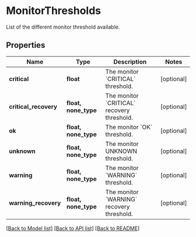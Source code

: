 # MonitorThresholds

List of the different monitor threshold available.

## Properties

| Name                  | Type                 | Description                                          | Notes      |
| --------------------- | -------------------- | ---------------------------------------------------- | ---------- |
| **critical**          | **float**            | The monitor &#x60;CRITICAL&#x60; threshold.          | [optional] |
| **critical_recovery** | **float, none_type** | The monitor &#x60;CRITICAL&#x60; recovery threshold. | [optional] |
| **ok**                | **float, none_type** | The monitor &#x60;OK&#x60; threshold.                | [optional] |
| **unknown**           | **float, none_type** | The monitor UNKNOWN threshold.                       | [optional] |
| **warning**           | **float, none_type** | The monitor &#x60;WARNING&#x60; threshold.           | [optional] |
| **warning_recovery**  | **float, none_type** | The monitor &#x60;WARNING&#x60; recovery threshold.  | [optional] |

[[Back to Model list]](README.md#documentation-for-models) [[Back to API list]](README.md#documentation-for-api-endpoints) [[Back to README]](README.md)
